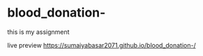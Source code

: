 # blood_donation-
this is my assignment

live preview
https://sumaiyabasar2071.github.io/blood_donation-/
